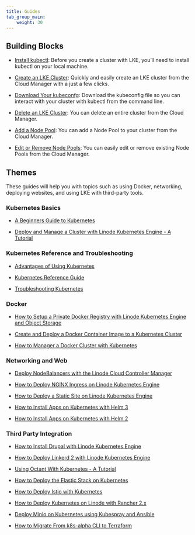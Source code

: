 ```yaml
---
title: Guides
tab_group_main:
    weight: 30
---
```


## Building Blocks

-  [Install kubectl](/docs/products/compute/kubernetes/guides/install-kubectl): Before you create a cluster with LKE, you’ll need to install kubectl on your local machine.

-  [Create an LKE Cluster](/docs/products/compute/kubernetes/guides/create-lke-cluster): Quickly and easily create an LKE cluster from the Cloud Manager with a just a few clicks.

-  [Download Your kubeconfg](/docs/products/compute/kubernetes/guides/download-kubeconfig): Download the kubeconfig file so you can interact with your cluster with kubectl from the command line.

-  [Delete an LKE Cluster](/docs/products/compute/kubernetes/guides/delete-cluster): You can delete an entire cluster from the Cloud Manager.

-  [Add a Node Pool](/docs/products/compute/kubernetes/guides/add-node-pool): You can add a Node Pool to your cluster from the Cloud Manager.

-  [Edit or Remove Node Pools](/docs/products/compute/kubernetes/guides/edit-remove-node-pools): You can easily edit or remove existing Node Pools from the Cloud Manager.

## Themes

These guides will help you with topics such as using Docker, networking, deploying websites, and using LKE with third-party tools.

### Kubernetes Basics

-  [A Beginners Guide to Kubernetes](/docs/kubernetes/beginners-guide-to-kubernetes/)

- [Deploy and Manage a Cluster with Linode Kubernetes Engine - A Tutorial](/docs/kubernetes/deploy-and-manage-a-cluster-with-linode-kubernetes-engine-a-tutorial/)

### Kubernetes Reference and Troubleshooting

-  [Advantages of Using Kubernetes](/docs/kubernetes/kubernetes-use-cases/)

-  [Kubernetes Reference Guide](/docs/kubernetes/kubernetes-reference/)

-  [Troubleshooting Kubernetes](/docs/kubernetes/troubleshooting-kubernetes/)

### Docker

-  [How to Setup a Private Docker Registry with Linode Kubernetes Engine and Object Storage](/docs/kubernetes/how-to-setup-a-private-docker-registry-with-lke-and-object-storage/)

-  [Create and Deploy a Docker Container Image to a Kubernetes Cluster](/docs/kubernetes/deploy-container-image-to-kubernetes/)

-  [How to Manager a Docker Cluster with Kubernetes](/docs/kubernetes/manage-a-docker-cluster-with-kubernetes/)

### Networking and Web

-  [Deploy NodeBalancers with the Linode Cloud Controller Manager](/docs/kubernetes/deploy-nodebalancers-with-linode-ccm/)

-  [How to Deploy NGINX Ingress on Linode Kubernetes Engine](/docs/kubernetes/how-to-deploy-nginx-ingress-on-linode-kubernetes-engine/)

-  [How to Deploy a Static Site on Linode Kubernetes Engine](/docs/kubernetes/how-to-deploy-a-static-site-on-linode-kubernetes-engine/)

-  [How to Install Apps on Kubernetes with Helm 3](/docs/kubernetes/how-to-install-apps-on-kubernetes-with-helm-3/)

-  [How to Install Apps on Kubernetes with Helm 2](/docs/kubernetes/how-to-install-apps-on-kubernetes-with-helm-2/)

### Third Party Integration

-  [How to Install Drupal with Linode Kubernetes Engine](/docs/kubernetes/how-to-install-drupal-with-linode-kubernetes-engine/)

-  [How to Deploy Linkerd 2 with Linode Kubernetes Engine](/docs/kubernetes/how-to-deploy-linkerd-with-linode-kubernetes-engine/)

-  [Using Octant With Kubernetes - A Tutorial](/docs/kubernetes/using-octant-with-kubernetes-a-tutorial/)

-  [How to Deploy the Elastic Stack on Kubernetes](/docs/kubernetes/how-to-deploy-the-elastic-stack-on-kubernetes/)

-  [How to Deploy Istio with Kubernetes](/docs/kubernetes/how-to-deploy-istio-with-kubernetes/)

-  [How to Deploy Kubernetes on Linode with Rancher 2.x](/docs/kubernetes/how-to-deploy-kubernetes-on-linode-with-rancher-2-x/)

-  [Deploy Minio on Kubernetes using Kubespray and Ansible](/docs/kubernetes/deploy-minio-on-kubernetes-using-kubespray-and-ansible/)

-  [How to Migrate From k8s-alpha CLI to Terraform](/docs/kubernetes/how-to-migrate-from-k8s-alpha-to-terraform/)
